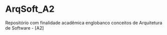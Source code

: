 # ArqSoft_A2
Repositório com finalidade acadêmica englobanco conceitos de Arquitetura de Software - [A2]
